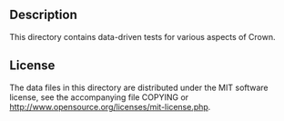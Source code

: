 Description
------------

This directory contains data-driven tests for various aspects of Crown.

License
--------

The data files in this directory are distributed under the MIT software
license, see the accompanying file COPYING or
http://www.opensource.org/licenses/mit-license.php.

